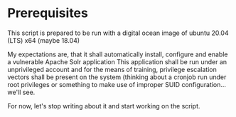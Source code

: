 # Prerequisites
This script is prepared to be run with a digital ocean image of ubuntu 20.04 (LTS) x64 (maybe 18.04)

My expectations are, that it shall automatically install, configure and enable a vulnerable Apache Solr application
This application shall be run under an unprivileged account and for the means of training, privilege escalation vectors shall be present on the system (thinking about a cronjob run under root privileges or something to make use of improper SUID configuration... we'll see.

For now, let's stop writing about it and start working on the script.
